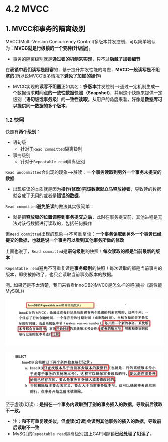 # 4.2 MVCC

## 1. MVCC和事务的隔离级别

MVCC\(Multi-Version Concurrency Control\)多版本并发控制，可以简单地认为：**MVCC就是行级锁的一个变种\(升级版\)**。

* 事务的隔离级别就是**通过锁的机制来实现**，只不过**隐藏了加锁细节**

在**表锁中我们读写是阻塞**的，基于提升并发性能的考虑，**MVCC一般读写是不阻塞的**\(所以说MVCC很多情况下**避免了加锁的操作**\)

* MVCC实现的**读写不阻塞**正如其名：**多版本**并发控制—&gt;通过一定机制生成一个数据请求**时间点的一致性数据快照（Snapshot\)**，并用这个快照来提供一定级别（**语句级或事务级**）的**一致性读取**。从用户的角度来看，好像是**数据库可以提供同一数据的多个版本**。

### 1.2 快照

快照有**两个级别**：

* 语句级  
  * 针对于`Read committed`隔离级别
* 事务级别  
  * 针对于`Repeatable read`隔离级别

`Read uncommitted`会出现的现象—&gt;脏读：**一个事务读取到另外一个事务未提交的数据**

* 出现脏读的本质就是因为**操作\(修改\)完该数据就立马释放掉锁**，导致读的数据就变成了无用的或者是**错误的数据**。

`Read committed`**避免脏读**的做法其实很简单：

* 就是把**释放锁的位置调整到事务提交之后**，此时在事务提交前，其他进程是无法对该行数据进行读取的，包括任何操作

但`Read committed`出现的现象—&gt;不可重复读：**一个事务读取到另外一个事务已经提交的数据，也就是说一个事务可以看到其他事务所做的修改**

上面也说了，`Read committed`是**语句级别**的快照！**每次读取的都是当前最新的版本**！

`Repeatable read`避免不可重复读是**事务级别**的快照！每次读取的都是当前事务的版本，即使被修改了，也只会读取当前事务版本的数据。

呃…如果还是不太清楚，我们来看看InnoDB的MVCC是怎么样的吧\(摘抄《高性能MySQL》\)

![](../../.gitbook/assets/image%20%2819%29.png)

![](../../.gitbook/assets/image%20%28329%29.png)

至于虚读\(幻读\)：**是指在一个事务内读取到了别的事务插入的数据，导致前后读取不一致。**

* 注：**和不可重复读类似，但虚读\(幻读\)会读到其他事务的插入的数据，导致前后读取不一致**
* MySQL的`Repeatable read`隔离级别加上GAP间隙锁**已经处理了幻读了**。



